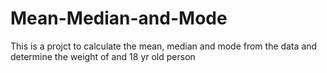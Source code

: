 # Mean-Median-and-Mode
This is a projct to calculate the mean, median and mode from the data and determine the weight of and 18 yr old person
